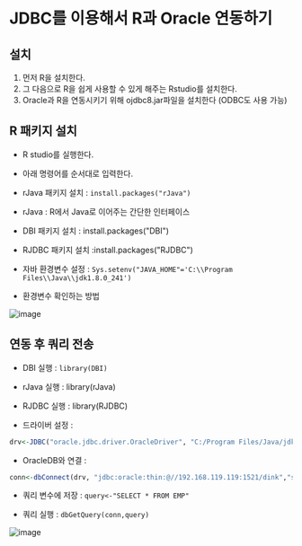 # JDBC를 이용해서 R과 Oracle 연동하기


## 설치

1. 먼저 R을 설치한다. 
2. 그 다음으로 R을 쉽게 사용할 수 있게 해주는 Rstudio를 설치한다.
3. Oracle과 R을 연동시키기 위해 ojdbc8.jar파일을 설치한다 (ODBC도 사용 가능)

## R 패키지 설치

- R studio를 실행한다.

- 아래 명령어를 순서대로 입력한다. 

-  rJava 패키지 설치 : `install.packages("rJava")`
  - rJava : R에서 Java로 이어주는 간단한 인터페이스

- DBI 패키지 설치 : install.packages("DBI")

- RJDBC 패키지 설치  :install.packages("RJDBC")

- 자바 환경변수 설정 : `Sys.setenv("JAVA_HOME"='C:\\Program Files\\Java\\jdk1.8.0_241')`

- 환경변수 확인하는 방법

![image](https://user-images.githubusercontent.com/77392444/115855307-115f2680-a466-11eb-95c4-908f8bf082fc.png)


## 연동 후 쿼리 전송

- DBI 실행 : `library(DBI)`

- rJava 실행 : library(rJava)

- RJDBC 실행 : library(RJDBC)


- 드라이버 설정 : 

```r
drv<-JDBC("oracle.jdbc.driver.OracleDriver", "C:/Program Files/Java/jdk1.8.0_241/ojdbc8.jar")
```

- OracleDB와 연결 :

```r
conn<-dbConnect(drv, "jdbc:oracle:thin:@//192.168.119.119:1521/dink","scott","tiger")
```


- 쿼리 변수에 저장 : `query<-"SELECT * FROM EMP"`

- 쿼리 실행 : `dbGetQuery(conn,query)`

![image](https://user-images.githubusercontent.com/77392444/115861094-563a8b80-a46d-11eb-8156-05986b2acc1f.png)
